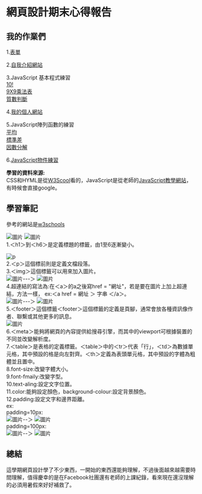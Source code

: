 # 網頁設計期末心得報告

## 我的作業們

1.[表單](https://github.com/jifkavnb0205/wp108b/tree/master/homework/form)  
  
2.[自我介紹網站](https://github.com/jifkavnb0205/wp108b/tree/master/homework/%E8%87%AA%E4%BB%8B)  
  
3.JavaScript 基本程式練習  
[10!](https://github.com/jifkavnb0205/wp108b/blob/master/javascript/10!.js)  
[9X9乘法表](https://github.com/jifkavnb0205/wp108b/blob/master/javascript/jojo%E4%B9%98%E6%B3%95%E8%A1%A8.js)  
[質數判斷](https://github.com/jifkavnb0205/wp108b/blob/master/javascript/prime.js)  
  
4.[我的個人網站](https://github.com/jifkavnb0205/wp108b/tree/master/midtest)  
  
5.JavaScript陣列函數的練習  
[平均](https://github.com/jifkavnb0205/wp108b/blob/master/javascript/1D/aver.js)  
[標準差](https://github.com/jifkavnb0205/wp108b/blob/master/javascript/1D/sd.js)  
[因數分解](https://github.com/jifkavnb0205/wp108b/blob/master/javascript/1D/factor.js)  

6.[JavaScript物件練習](https://github.com/jifkavnb0205/wp108b/tree/master/javascript/object)  
  
**學習的資料來源:**  
CSS和HYML是從[W3Scool](https://www.w3schools.com/)看的，JavaScript是從老師的[JavaScript教學網站](https://misavo.com/blog/%E9%99%B3%E9%8D%BE%E8%AA%A0/%E6%9B%B8%E7%B1%8D/JavaScript/%E5%9F%BA%E7%A4%8E?fbclid=IwAR3UhegANKkxB8ipp4m5_5IsSybGzyf7XgaZ9wb5dzpmINhZo7xEXHP0jjs)，有時候會直接google。
    
## 學習筆記
參考的網站是[w3schools](https://www.w3schools.com/)  
  
![圖片](https://scontent.fkhh1-2.fna.fbcdn.net/v/t1.15752-9/105296025_264173614917870_1890348053333262658_n.png?_nc_cat=107&_nc_sid=b96e70&_nc_ohc=hLaQABx7mIAAX-CqSs8&_nc_ht=scontent.fkhh1-2.fna&oh=bdccfab0052373419d52a7006d7b8e2a&oe=5F1BC04F)
![圖片](https://scontent.fkhh1-2.fna.fbcdn.net/v/t1.15752-9/105388605_370530717253011_7548635058711034814_n.png?_nc_cat=111&_nc_sid=b96e70&_nc_ohc=DsKO3Axzne4AX-zylvR&_nc_ht=scontent.fkhh1-2.fna&oh=4dbe25291eb0472002af138e49311758&oe=5F1ABCE9)  
1.＜h1＞到＜h6＞是定義標題的標籤，由1至6逐漸變小。
  
![p](https://scontent.fkhh1-2.fna.fbcdn.net/v/t1.15752-9/105038342_737283153725880_6318024820403656116_n.png?_nc_cat=108&_nc_sid=b96e70&_nc_ohc=ZDiIIRC9_RMAX9zmdGJ&_nc_ht=scontent.fkhh1-2.fna&oh=a273db0a73a5ef550e67cb3ba531a8da&oe=5F1B2783)  
2.＜p＞這個標前則是定義文檔段落。  
3.＜img＞這個標籤可以用來加入圖片。  
![圖片](https://scontent.fkhh1-2.fna.fbcdn.net/v/t1.15752-9/105487171_746637026142988_3566117358744579989_n.png?_nc_cat=107&_nc_sid=b96e70&_nc_ohc=MR4ERmOAIqYAX_A6PI_&_nc_ht=scontent.fkhh1-2.fna&oh=982be8a8e95f8c0eb1a25124392d9c57&oe=5F1A3662)---＞
![圖片](https://scontent.fkhh1-1.fna.fbcdn.net/v/t1.15752-9/105683159_605238227097338_7884539712398469396_n.png?_nc_cat=102&_nc_sid=b96e70&_nc_ohc=Q2aaQgnZTHEAX8Ui3qO&_nc_ht=scontent.fkhh1-1.fna&oh=ee4d4e76dfc58c457980c3863b0876b7&oe=5F1BD63B)  
4.超連結的寫法為:在＜a＞的a之後寫href = "網址"，若是要在圖片上加上超連結，方法一樣， 
ex:＜a href = 網址 ＞ 字串 ＜/a＞。  
![圖片](https://scontent.fkhh1-1.fna.fbcdn.net/v/t1.15752-9/104998938_597750117822448_753318321194371867_n.png?_nc_cat=100&_nc_sid=b96e70&_nc_ohc=Orh3IQ_miZAAX99EcKY&_nc_ht=scontent.fkhh1-1.fna&oh=21ff913dfb53d2da15d55486890460f0&oe=5F1AD5BF)---＞
![圖片](https://scontent.fkhh1-2.fna.fbcdn.net/v/t1.15752-9/105693750_753943315371315_1472891618766154528_n.png?_nc_cat=107&_nc_sid=b96e70&_nc_ohc=EK-QgGbgBvMAX-JTmeb&_nc_ht=scontent.fkhh1-2.fna&oh=b4e59a660b570b0f281442c2f421d63a&oe=5F1C5E2C)  
5.＜footer＞這個標籤＜footer＞這個標籤的定義是頁腳，通常會放各種資訊像作者、聯繫或其他更多的訊息。  
![圖片](https://scontent.fkhh1-2.fna.fbcdn.net/v/t1.15752-9/106411589_764572137715871_5792728676337989562_n.png?_nc_cat=107&_nc_sid=b96e70&_nc_ohc=Ye7xjfkB2vQAX_4-lN1&_nc_ht=scontent.fkhh1-2.fna&oh=b98007951bad2ba91a77db820491f39d&oe=5F1900F5)  
6.＜meta＞能夠將網頁的內容提供給搜尋引擎，而其中的viewport可根據裝置的不同並改變解析度。   
7.＜table＞是表格的定義標籤。＜table＞中的＜tr＞代表「行」，＜td＞為數據單元格，其中預設的格是向左對齊。＜th＞定義為表頭單元格，其中預設的字體為粗體並且置中。  
8.font-size:改變字體大小。  
9.font-fmaily:改變字型。  
10.text-aling:設定文字位置。  
11.color:能夠設定顏色，background-colour:設定背景顏色。  
12.padding:設定文字和邊界距離。  
ex:  
padding=10px:  
![圖片](https://scontent.fkhh1-2.fna.fbcdn.net/v/t1.15752-9/106127807_270050177436229_5046188601917091498_n.png?_nc_cat=111&_nc_sid=b96e70&_nc_ohc=GvpmM3XKcj4AX9Mt2-W&_nc_ht=scontent.fkhh1-2.fna&oh=31e830124bc1c6bc17507a78e8265013&oe=5F1B4557)--＞
![圖片](https://scontent.fkhh1-2.fna.fbcdn.net/v/t1.15752-9/106228009_937416720061039_8299895896330980605_n.png?_nc_cat=111&_nc_sid=b96e70&_nc_ohc=PCyeaEHlhS8AX-Dz0-4&_nc_ht=scontent.fkhh1-2.fna&oh=61e3044253a5b42464e992d6427eb8fd&oe=5F1957BC)  
padding=100px:  
![圖片](https://scontent.fkhh1-2.fna.fbcdn.net/v/t1.15752-9/105809955_298713051282925_5816556696565308816_n.png?_nc_cat=104&_nc_sid=b96e70&_nc_ohc=FOJkWIkQWcYAX8w8OeG&_nc_ht=scontent.fkhh1-2.fna&oh=7391a1fdf9a813283c186c27f115b0a4&oe=5F1ACF6C)--＞
![圖片](https://scontent.fkhh1-1.fna.fbcdn.net/v/t1.15752-9/105407244_213596959687786_3593099521057431215_n.png?_nc_cat=103&_nc_sid=b96e70&_nc_ohc=MEkfIf2wReIAX-TsHOp&_nc_ht=scontent.fkhh1-1.fna&oh=57180fd21d8c6285c870e0255a724788&oe=5F1A32BE)  
  
## 總結  
這學期網頁設計學了不少東西，一開始的東西還能夠理解，不過後面越來越需要時間理解，值得慶幸的是在Facebook社團還有老師的上課紀錄，看來現在還沒理解的必須用暑假來好好補救了。
